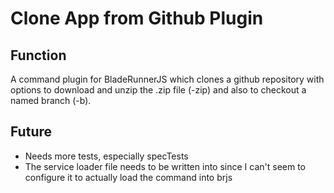 # Clone App from Github Plugin

## Function
A command plugin for BladeRunnerJS which clones a github repository with options to download and unzip the .zip file (-zip) and also to checkout a named branch (-b).

## Future
- Needs more tests, especially specTests
- The service loader file needs to be written into since I can't seem to configure it to actually load the command into brjs

